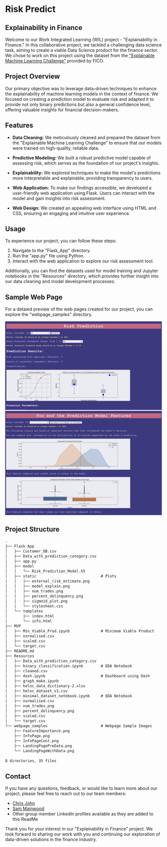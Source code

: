 # Risk Predict 
## Explainability in Finance

Welcome to our Work Integrated Learning (WIL) project - "Explainability in Finance." In this collaborative project, we tackled a challenging data science task, aiming to create a viable Data Science product for the finance sector. We chose to work on this project using the dataset from the ["Explainable Machine Learning Challenge"](https://community.fico.com/s/explainable-machine-learning-challenge) provided by FICO.

## Project Overview

Our primary objective was to leverage data-driven techniques to enhance the explainability of machine learning models in the context of finance. We focused on creating a prediction model to evaluate risk and adapted it to provide not only binary predictions but also a general confidence level, offering valuable insights for financial decision-makers.

## Features

- **Data Cleaning:** We meticulously cleaned and prepared the dataset from the "Explainable Machine Learning Challenge" to ensure that our models were trained on high-quality, reliable data.

- **Predictive Modeling:** We built a robust predictive model capable of assessing risk, which serves as the foundation of our project's insights.

- **Explainability:** We explored techniques to make the model's predictions more interpretable and explainable, providing transparency to users.

- **Web Application:** To make our findings accessible, we developed a user-friendly web application using Flask. Users can interact with the model and gain insights into risk assessment.

- **Web Design:** We created an appealing web interface using HTML and CSS, ensuring an engaging and intuitive user experience.

## Usage

To experience our project, you can follow these steps:

1. Navigate to the "Flask_App" directory.
2. Run the "app.py" file using Python.
3. Interact with the web application to explore our risk assessment tool.

Additionally, you can find the datasets used for model training and Jupyter notebooks in the "Resources" directory, which provides further insight into our data cleaning and model development processes.

## Sample Web Page

For a detaied preview of the web pages created for our project, you can explore the "webpage_samples" directory.

![Landing Page](webpage_samples/LandingPagePreData.png)
![Details Page](webpage_samples/InfoPage.png)

## Project Structure

```plaintext
.
├── Flask_App
│   ├── Customer_DB.csv                      
│   ├── Data_with_prediction_category.csv
│   ├── app.py
│   ├── model
│   │   └── Risk_Prediction_Model.h5
│   ├── static                             # Plots
│   │   ├── external_risk_estimate.png
│   │   ├── model_explain.png
│   │   ├── num_trades.png
│   │   ├── percent_delinquency.png
│   │   ├── sigmoid_plot.png
│   │   └── stylesheet.css
│   └── templates
│       ├── index.html
│       └── info.html
├── MVP
│   ├── Min_Viable_Prod.ipynb              # Minimum Viable Product
│   ├── normalised.csv
│   ├── scaled.csv
│   └── target.csv
├── README.md
├── Resources
│   ├── Data_with_prediction_category.csv
│   ├── binary_classification.ipynb        # EDA Notebook
│   ├── cleaned.csv
│   ├── dash.ipynb                         # Dashboard using Dash
│   ├── graph_make.ipynb
│   ├── heloc_data_dictionary-2.xlsx
│   ├── heloc_dataset_v1.csv
│   ├── minimal_dataset_notebook.ipynb     # EDA Notebook
│   ├── normalised.csv
│   ├── num_trades.png
│   ├── percent_delinquency.png
│   ├── scaled.csv
│   └── target.csv
└── webpage_samples                        # Webpage Sample Images
    ├── FeatureImportance.png
    ├── InfoPage.png
    ├── InfoPageCont.png
    ├── LandingPagePreData.png
    └── LandingPageWithData.png

8 directories, 35 files

```

## Contact

If you have any questions, feedback, or would like to learn more about our project, please feel free to reach out to our team members:

- [Chris John](https://www.linkedin.com/in/chrisjohn11/)
- [Sam Mainwood](https://www.linkedin.com/in/sammainwood)
- Other group member LinkedIn profiles available as they are added to this ReadMe

Thank you for your interest in our "Explainability in Finance" project. We look forward to sharing our work with you and continuing our exploration of data-driven solutions in the finance industry.

